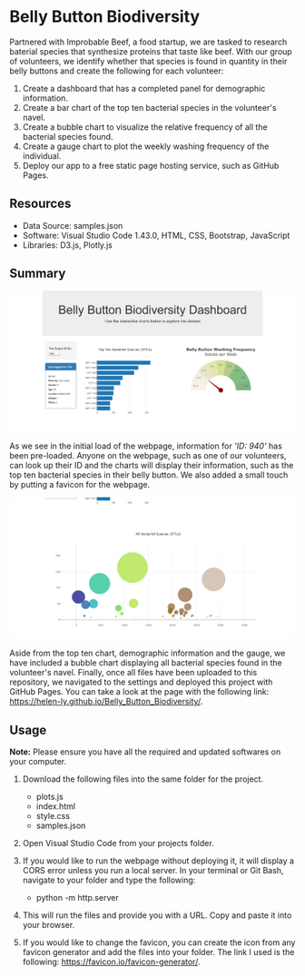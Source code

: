 # Belly Button Biodiversity

Partnered with Improbable Beef, a food startup, we are tasked to research baterial species that synthesize proteins that taste like beef. With our group of volunteers, we identify whether that species is found in quantity in their belly buttons and create the following for each volunteer:

1. Create a dashboard that has a completed panel for demographic information.
2. Create a bar chart of the top ten bacterial species in the volunteer's navel.
3. Create a bubble chart to visualize the relative frequency of all the bacterial species found.
4. Create a gauge chart to plot the weekly washing frequency of the individual.
5. Deploy our app to a free static page hosting service, such as GitHub Pages.

## Resources

- Data Source: samples.json
- Software: Visual Studio Code 1.43.0, HTML, CSS, Bootstrap, JavaScript
- Libraries: D3.js, Plotly.js

## Summary

![](https://github.com/Helen-Ly/Belly_Button_Biodiversity/blob/master/Webpage_Top.png)

As we see in the initial load of the webpage, information for *'ID: 940'* has been pre-loaded. Anyone on the webpage, such as one of our volunteers, can look up their ID and the charts will display their information, such as the top ten bacterial species in their belly button. We also added a small touch by putting a favicon for the webpage.

![](https://github.com/Helen-Ly/Belly_Button_Biodiversity/blob/master/Webpage_Bottom.png)

Aside from the top ten chart, demographic information and the gauge, we have included a bubble chart displaying all bacterial species found in the volunteer's navel. Finally, once all files have been uploaded to this repository, we navigated to the settings and deployed this project with GitHub Pages. You can take a look at the page with the following link:
https://helen-ly.github.io/Belly_Button_Biodiversity/.

## Usage

**Note:** Please ensure you have all the required and updated softwares on your computer.

1. Download the following files into the same folder for the project.
    
    - plots.js
    - index.html
    - style.css
    - samples.json

2. Open Visual Studio Code from your projects folder.

3. If you would like to run the webpage without deploying it, it will display a CORS error unless you run a local server. In your terminal or Git Bash, navigate to your folder and type the following:

    - python -m http.server

4. This will run the files and provide you with a URL. Copy and paste it into your browser.

5. If you would like to change the favicon, you can create the icon from any favicon generator and add the files into your folder. The link I used is the following: https://favicon.io/favicon-generator/.
